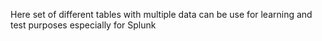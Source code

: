 Here set of different tables with multiple data can be use for learning and test purposes especially for Splunk 
